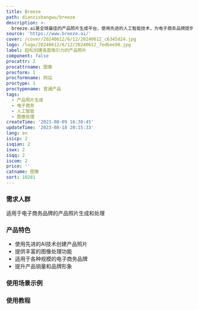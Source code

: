 ```yaml
---
title: Breeze
path: dianzishangwu/breeze
description: >-
  breeze.ai是全球最佳的产品照片生成平台，使用先进的人工智能技术，为电子商务品牌提供轻松创建高度吸引力的产品照片的解决方案。它能帮助您轻松地为您的在线商店、社交媒体和营销活动创建高度吸引力的产品照片。breeze.ai的人工智能平台可以提供先进的图像处理功能，使您的产品照片更具创意和吸引力。定价灵活，适用于各种规模的电子商务品牌。breeze.ai可以帮助您提升产品销量和品牌形象，是电子商务领域的必备工具。
source: 'https://www.breeze.ai/'
cover: /cover/20240612/6/12/20240612_c6345d24.jpg
logo: /logo/20240612/6/12/20240612_7ed6ee98.jpg
label: 轻松创建高度吸引力的产品照片
component: false
procattr: 2
procattrname: 图像
procform: 1
procformname: 网站
proctype: 1
proctypename: 普通产品
tags:
  - 产品照片生成
  - 电子商务
  - 人工智能
  - 图像处理
createTime: '2023-08-09 16:30:45'
updateTime: '2023-08-18 20:15:33'
lang: en
isicp: 2
isqian: 2
iswx: 2
isqq: 2
iscom: 2
price: ''
catname: 图像
sort: 10281
---
```




### 需求人群
适用于电子商务品牌的产品照片生成和处理

### 产品特色
- 使用先进的AI技术创建产品照片
- 提供丰富的图像处理功能
- 适用于各种规模的电子商务品牌
- 提升产品销量和品牌形象

### 使用场景示例


### 使用教程


  
